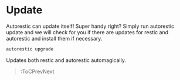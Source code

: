 # Update

Autorestic can update itself! Super handy right? Simply run autorestic update and we will check for you if there are updates for restic and autorestic and install them if necessary.

```bash
autorestic upgrade
```

Updates both restic and autorestic automagically.

> :ToCPrevNext
